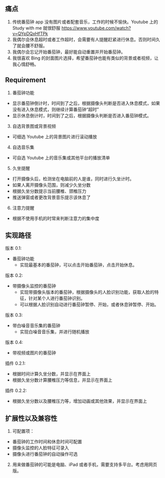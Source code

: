 ## 痛点
1. 传统番茄钟 app 没有图片或者配套音乐，工作的时候不愉快。Youtube 上的 Study with me 就很舒服 https://www.youtube.com/watch?v=QYpDQxHfTPk
2. 我偶尔会休息超时或者工作超时，会需要有人提醒赶紧进行休息。否则时间久了就会腰不舒服。
3. 我偶尔会忘记开始番茄钟，最好能自动重置并开始番茄钟。
4. 我很喜欢 Bing 的封面图片选择，希望番茄钟也能有类似的背景或者视频，让我心情舒畅。

## Requirement
1. 番茄钟功能
  - 显示番茄钟倒计时，时间到了之后，根据摄像头判断是否进入休息模式，如果没有进入休息模式，则继续计算番茄钟“超时”
  - 显示休息倒计时，时间到了之后，根据摄像头判断是否进入番茄钟模式。
3. 自选背景图或背景视频
  - 可细选 Youtube 上的背景图片进行滚动播放
4. 自选音乐集
  - 可自选 Youtube 上的音乐集或其他平台的播放清单
5. 久坐提醒
  - 打开摄像头后，检测坐在电脑前的人是谁，同时进行久坐计时。
  - 如果人离开摄像头范围，则减少久坐分数
  - 根据久坐分数提示当前腰椎、颈椎压力
  - 推送弹窗或者更改背景音乐提示该休息了
6. 注意力提醒
  - 根据不使用手机的时常来判断注意力的集中度

## 实现路径

版本 0.1:
 - 番茄钟功能
   - 实现最基本的番茄钟，可以点击开始番茄钟，点击开始休息。

版本 0.2:
 - 带摄像头监控的番茄钟
   - 实现带摄像头版本的番茄钟，根据摄像头的人脸识别功能，获取人脸的特征，针对某个人进行番茄钟识别。
   - 可以根据人脸识别自动进行番茄钟暂停、开始，或者休息钟暂停、开始。

版本 0.3:
 - 带白噪音音乐集的番茄钟
   - 实现白噪音音乐集，并进行随机播放

版本 0.4:
 - 带视频或图片的番茄钟

插件 0.2.1:
 - 根据时间计算久坐分数，并显示在界面上
 - 根据久坐分数计算腰椎压力等信息，并显示在界面上

插件 0.2.2:
 - 根据久坐分数以及腰椎压力等，增加动画或其他效果，并显示在界面上


## 扩展性以及兼容性

1. 可配置项：
  - 番茄钟的工作时间和休息时间可配置
  - 摄像头监控的人脸特征可录入
  - 摄像头进行番茄钟的自动操作可选
2. 用来做番茄钟的可能是电脑、iPad 或者手机，需要支持多平台。考虑用网页版。



